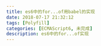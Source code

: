 ```yaml
---
title: es6中的for...of用babel的实现
date: 2018-07-17 21:32:12
tags: [Polyfill]
categories: [ECMAScript6, 未完成]
description: es6中的for...of实现
---
```

